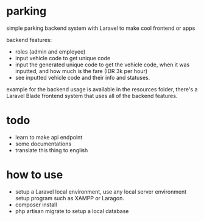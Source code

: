 # parking
simple parking backend system with Laravel to make cool frontend or apps

backend features:
- roles (admin and employee)
- input vehicle code to get unique code
- input the generated unique code to get the vehicle code, when it was inputted, and how much is the fare (IDR 3k per hour)
- see inputted vehicle code and their info and statuses.

example for the backend usage is available in the resources folder, there's a Laravel Blade frontend system that uses all of the backend features.

# todo
- learn to make api endpoint
- some documentations
- translate this thing to english

# how to use
- setup a Laravel local environment, use any local server environment setup program such as XAMPP or Laragon.
- composer install
- php artisan migrate to setup a local database
